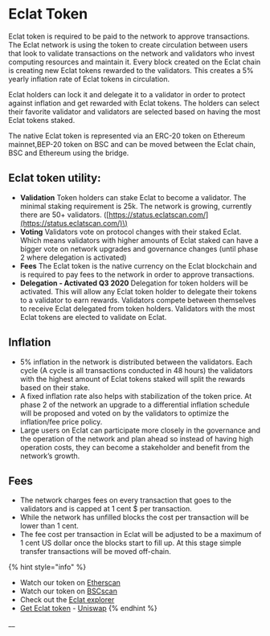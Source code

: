 # Eclat Token

Eclat token is required to be paid to the network to approve transactions. The Eclat network is using the token to create circulation between users that look to validate transactions on the network and validators who invest computing resources and maintain it. Every block created on the Eclat chain is creating new Eclat tokens rewarded to the validators. This creates a 5% yearly inflation rate of Eclat tokens in circulation.

Eclat holders can lock it and delegate it to a validator in order to protect against inflation and get rewarded with Eclat tokens. The holders can select their favorite validator and validators are selected based on having the most Eclat tokens staked.

The native Eclat token is represented via an ERC-20 token on Ethereum mainnet,BEP-20 token on BSC and can be moved between the Eclat chain, BSC and Ethereum using the bridge.

## Eclat token utility:

* **Validation** Token holders can stake Eclat to become a validator. The minimal staking requirement is 25k. The network is growing, currently there are 50+ validators. \([https://status.eclatscan.com/](https://status.eclatscan.com/)\)
* **Voting** Validators vote on protocol changes with their staked Eclat. Which means validators with higher amounts of Eclat staked can have a bigger vote on network upgrades and governance changes \(until phase 2 where delegation is activated\)
* **Fees** The Eclat token is the native currency on the Eclat blockchain and is required to pay fees to the network in order to approve transactions.
* **Delegation - Activated Q3 2020** Delegation for token holders will be activated. This will allow any Eclat token holder to delegate their tokens to a validator to earn rewards. Validators compete between themselves to receive Eclat delegated from token holders. Validators with the most Eclat tokens are elected to validate on Eclat.

## **Inflation**

* 5% inflation in the network is distributed between the validators. Each cycle \(A cycle is all transactions conducted in 48 hours\) the validators with the highest amount of Eclat tokens staked will split the rewards based on their stake.
* A fixed inflation rate also helps with stabilization of the token price. At phase 2 of the network an upgrade to a differential inflation schedule will be proposed and voted on by the validators to optimize the inflation/fee price policy. 
* Large users on Eclat can participate more closely in the governance and the operation of the network and plan ahead so instead of having high operation costs, they can become a stakeholder and benefit from the network’s growth. 

## **Fees**

* The network charges fees on every transaction that goes to the validators and is capped at 1 cent $ per transaction.
* While the network has unfilled blocks the cost per transaction will be lower than 1 cent. 
* The fee cost per transaction in Eclat will be adjusted to be a maximum of 1 cent US dollar once the blocks start to fill up. At this stage simple transfer transactions will be moved off-chain.

{% hint style="info" %}
* Watch our token on [Etherscan](https://etherscan.io/token/0x970b9bb2c0444f5e81e9d0efb84c8ccdcdcaf84d)
* Watch our token on [BSCscan](https://bscscan.com/token/0x5857c96dae9cf8511b08cb07f85753c472d36ea3)
* Check out the [Eclat explorer](https://eclatscan.com/)
* [Get Eclat token](https://uniswap.exchange/swap/0x970B9bB2C0444F5E81e9d0eFb84C8ccdcdcAf84d) - [Uniswap](https://uniswap.exchange/swap?outputCurrency=0x970B9bB2C0444F5E81e9d0eFb84C8ccdcdcAf84d)
{% endhint %}

\_\_

